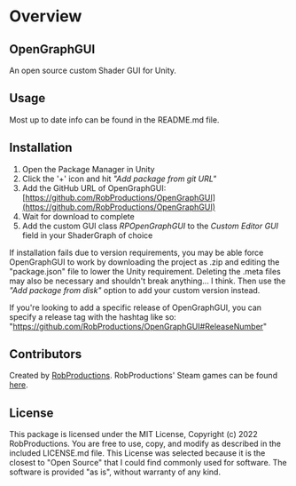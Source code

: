 # Overview

## OpenGraphGUI

An open source custom Shader GUI for Unity. 

## Usage

Most up to date info can be found in the README.md file. 

## Installation

1. Open the Package Manager in Unity
2. Click the '+' icon and hit *"Add package from git URL"*
3. Add the GitHub URL of OpenGraphGUI: [https://github.com/RobProductions/OpenGraphGUI](https://github.com/RobProductions/OpenGraphGUI)
4. Wait for download to complete
5. Add the custom GUI class *RPOpenGraphGUI* to the *Custom Editor GUI* field in your ShaderGraph of choice

If installation fails due to version requirements, you may be able force OpenGraphGUI to work by downloading the project as .zip and editing the "package.json" file to lower the Unity requirement. Deleting the .meta files may also be necessary and shouldn't break anything... I think. Then use the *"Add package from disk"* option to add your custom version instead. 

If you're looking to add a specific release of OpenGraphGUI, you can specify a release tag with the hashtag like so: "https://github.com/RobProductions/OpenGraphGUI#ReleaseNumber"

## Contributors

Created by [RobProductions](https://twitter.com/RobProductions). RobProductions' Steam games can be found [here](https://store.steampowered.com/developer/robproductions).

## License

This package is licensed under the MIT License, Copyright (c) 2022 RobProductions. You are free to use, copy, and modify as described in the included LICENSE.md file. This License was selected because it is the closest to "Open Source" that I could find commonly used for software. The software is provided "as is", without warranty of any kind. 